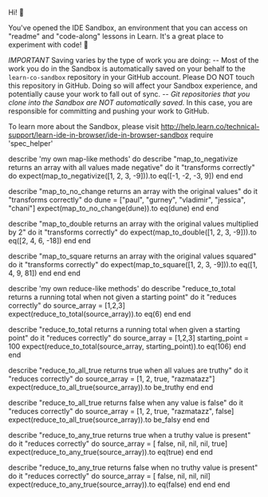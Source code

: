 
Hi! 👋

You've opened the IDE Sandbox, an environment that you can access on "readme" and "code-along" lessons in Learn. It's a great place to experiment with code! 🎉

*IMPORTANT*
Saving varies by the type of work you are doing:
-- Most of the work you do in the Sandbox is automatically saved on your behalf to the `learn-co-sandbox` repository in your GitHub account. Please DO NOT touch this repository in GitHub. Doing so will affect your Sandbox experience, and potentially cause your work to fall out of sync.
-- *Git repositories that you clone into the Sandbox are NOT automatically saved.* In this case, you are responsible for committing and pushing your work to GitHub. 

To learn more about the Sandbox, please visit http://help.learn.co/technical-support/learn-ide-in-browser/ide-in-browser-sandbox
require 'spec_helper'

describe 'my own map-like methods' do
  describe "map_to_negativize returns an array with all values made negative" do
    it "transforms correctly" do
      expect(map_to_negativize([1, 2, 3, -9])).to eq([-1, -2, -3, 9])
    end
  end

  describe "map_to_no_change returns an array with the original values" do
    it "transforms correctly" do
      dune = ["paul", "gurney", "vladimir", "jessica", "chani"]
      expect(map_to_no_change(dune)).to eq(dune)
    end
  end

  describe "map_to_double returns an array with the original values multiplied by 2" do
    it "transforms correctly" do
      expect(map_to_double([1, 2, 3, -9])).to eq([2, 4, 6, -18])
    end
  end

  describe "map_to_square returns an array with the original values squared" do
    it "transforms correctly" do
      expect(map_to_square([1, 2, 3, -9])).to eq([1, 4, 9, 81])
    end
  end
end

describe 'my own reduce-like methods' do
  describe "reduce_to_total returns a running total when not given a starting point" do
    it "reduces correctly" do
      source_array = [1,2,3]
      expect(reduce_to_total(source_array)).to eq(6)
    end
  end

  describe "reduce_to_total returns a running total when given a starting point" do
    it "reduces correctly" do
      source_array = [1,2,3]
      starting_point = 100
      expect(reduce_to_total(source_array, starting_point)).to eq(106)
    end
  end

  describe "reduce_to_all_true returns true when all values are truthy" do
    it "reduces correctly" do
      source_array = [1, 2, true, "razmatazz"]
      expect(reduce_to_all_true(source_array)).to be_truthy
    end
  end

  describe "reduce_to_all_true returns false when any value is false" do
    it "reduces correctly" do
      source_array = [1, 2, true, "razmatazz", false]
      expect(reduce_to_all_true(source_array)).to be_falsy
    end
  end

  describe "reduce_to_any_true returns true when a truthy value is present" do
    it "reduces correctly" do
      source_array = [ false, nil, nil, nil, true]
      expect(reduce_to_any_true(source_array)).to eq(true)
    end
  end

  describe "reduce_to_any_true returns false when no truthy value is present" do
    it "reduces correctly" do
      source_array = [ false, nil, nil, nil]
      expect(reduce_to_any_true(source_array)).to eq(false)
    end
  end
end